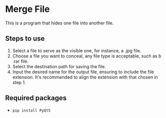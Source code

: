 # Merge File
This is a program that hides one file into another file.

## Steps to use
1. Select a file to serve as the visible one, for instance, a .jpg file.
2. Choose a file you want to conceal, any file type is acceptable, such as b .rar file.
3. Select the destination path for saving the file.
4. Input the desired name for the output file, ensuring to include the file extension. It's recommended to align the extension with that chosen in step 1.

## Required packages
* `pip install PyQt5`
